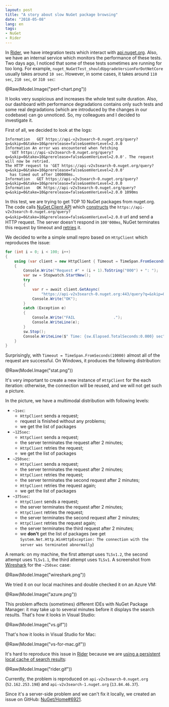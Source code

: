 ```yaml
---
layout: post
title: "A story about slow NuGet package browsing"
date: "2018-05-08"
lang: en
tags:
- NuGet
- Rider
---
```


In [Rider](https://www.jetbrains.com/rider/), we have integration tests which interact with [api.nuget.org](https://api.nuget.org/).
Also, we have an internal service which monitors the performance of these tests.
Two days ago, I noticed that some of these tests sometimes are running for too long.
For example, `nuget_NuGetTest_shouldUpgradeVersionForDotNetCore` usually takes around `10 sec`.
However, in some cases, it takes around `110 sec`, `210 sec`, or `310 sec`:

@Raw(Model.Image("perf-chart.png"))

It looks very suspicious and increases the whole test suite duration.
Also, our dashboard with performance degradations contains only such tests
  and some real degradations (which are introduced by the changes in our codebase) can go unnoticed.
So, my colleagues and I decided to investigate it.

<!--more-->

First of all, we decided to look at the logs:

```
Information   GET https://api-v2v3search-0.nuget.org/query?q=&skip=0&take=10&prerelease=false&semVerLevel=2.0.0
Information An error was encountered when fetching
  'GET https://api-v2v3search-0.nuget.org/query?q=&skip=0&take=10&prerelease=false&semVerLevel=2.0.0'. The request will now be retried.
The HTTP request to 'GET https://api-v2v3search-0.nuget.org/query?q=&skip=0&take=10&prerelease=false&semVerLevel=2.0.0'
  has timed out after 100000ms.
Information   GET https://api-v2v3search-0.nuget.org/query?q=&skip=0&take=10&prerelease=false&semVerLevel=2.0.0
Information   OK https://api-v2v3search-0.nuget.org/query?q=&skip=0&take=10&prerelease=false&semVerLevel=2.0.0 1090ms
```

In this test, we are trying to get TOP 10 NuGet packages from nuget.org.
The code calls [NuGet.Client API](https://github.com/NuGet/NuGet.Client)
  which [constructs](https://github.com/NuGet/NuGet.Client/blob/release-4.5.0-rtm/src/NuGet.Core/NuGet.Protocol/Resources/RawSearchResourceV3.cs#L40)
  the `https://api-v2v3search-0.nuget.org/query?q=&skip=0&take=10&prerelease=false&semVerLevel=2.0.0` url
  and send a HTTP request.
The server doesn't respond in `100'000ms`, NuGet terminates this request by timeout
  and [retries](https://github.com/NuGet/NuGet.Client/blob/release-4.5.0-rtm/src/NuGet.Core/NuGet.Protocol/HttpSource/HttpRetryHandler.cs#L38) it.

We decided to write a simple small repro based on `HttpClient` which reproduces the issue:

```cs
for (int i = 0; i < 100; i++)
{
    using (var client = new HttpClient { Timeout = TimeSpan.FromSeconds(10000) })
    {
        Console.Write("Request #" + (i + 1).ToString("000") + ": ");
        var sw = Stopwatch.StartNew();
        try
        {
            var r = await client.GetAsync(
                "https://api-v2v3search-0.nuget.org:443/query?q=&skip=0&take=10&prerelease=false&semVerLevel=2.0.0");
            Console.Write("OK");
        }
        catch (Exception e)
        {
            Console.Write("FAIL                 .");
            Console.WriteLine(e);
        }
        sw.Stop();
        Console.WriteLine($" Time: {sw.Elapsed.TotalSeconds:0.000} sec");
    }
}
```

Surprisingly, with `Timeout = TimeSpan.FromSeconds(10000)` almost all of the request are successful.
On Windows, it produces the following distribution:

@Raw(Model.Image("stat.png"))

It's very important to create a new instance of `HttpClient` for the each iteration: otherwise, the connection will be reused, and we will not get such a picture.

In the picture, we have a multimodal distribution with following levels:

* `~1sec`:
  * `HttpClient` sends a request;
  * request is finished without any problems;
  * we get the list of packages
* `~125sec`:
  * `HttpClient` sends a request;
  * the server terminates the request after 2 minutes;
  * `HttpClient` retries the request;
  * we get the list of packages
* `~250sec`:
  * `HttpClient` sends a request;
  * the server terminates the request after 2 minutes;
  * `HttpClient` retries the request;
  * the server terminates the second request after 2 minutes;
  * `HttpClient` retries the request again;
  * we get the list of packages
* `~375sec`:
  * `HttpClient` sends a request;
  * the server terminates the request after 2 minutes;
  * `HttpClient` retries the request;
  * the server terminates the second request after 2 minutes;
  * `HttpClient` retries the request again;
  * the server terminates the third request after 2 minutes;
  * we **don't** get the list of packages (we get `System.Net.Http.WinHttpException: The connection with the server was terminated abnormally`)

A remark: on my machine, the first attempt uses `TLSv1.2`, the second attempt uses `TLSv1.1`, the third attempt uses `TLSv1`.
A screenshot from [Wireshark](https://www.wireshark.org/) for the `~250sec` case:

@Raw(Model.Image("wireshark.png"))

We tried it on our local machines and double checked it on an Azure VM:

@Raw(Model.Image("azure.png"))

This problem affects (sometimes) different IDEs with NuGet Package Manager: it may take up to several minutes before it displays the search results.
That's how it looks in Visual Studio:

@Raw(Model.Image("vs.gif"))

That's how it looks in Visual Studio for Mac:

@Raw(Model.Image("vs-for-mac.gif"))

It's hard to reproduce this issue in [Rider](https://www.jetbrains.com/rider/) because we are [using a persistent local cache of search results](https://aakinshin.net/blog/post/rider-nuget-search/):

@Raw(Model.Image("rider.gif"))

Currently, the problem is reproduced on `api-v2v3search-0.nuget.org` (`52.162.253.198`) and `api-v2v3search-1.nuget.org` (`13.84.46.37`).

Since it's a server-side problem and we can't fix it locally, we created an issue on GitHub: [NuGet/Home#6921](https://github.com/NuGet/Home/issues/6921).